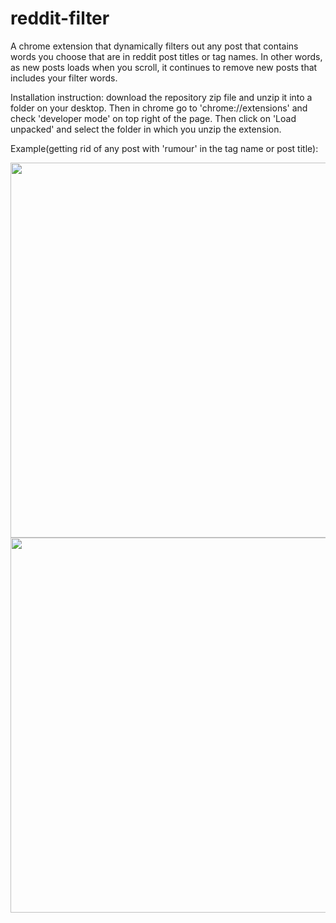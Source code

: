 # reddit-filter

A chrome extension that dynamically filters out any post that contains words you choose that are in reddit post titles or tag names. In other words, as new posts loads when you scroll, it continues to remove new posts that includes your filter words.

Installation instruction: download the repository zip file and unzip it into a folder on your desktop. Then in chrome go to 'chrome://extensions' and check 'developer mode' on top right of the page. Then click on 'Load unpacked' and select the folder in which you unzip the extension. 

Example(getting rid of any post with 'rumour' in the tag name or post title):

<img src="https://cdn.glitch.global/4be6c257-8b85-4358-9143-36cf8be89f98/filter.PNG?v=1650956162070" width="900" height="600">


<img src="https://cdn.glitch.global/4be6c257-8b85-4358-9143-36cf8be89f98/filtered.PNG?v=1650956162143" width="900" height="600">
